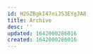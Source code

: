 ```yaml
---
id: H2GZBgkI47niJ53EYgJA8
title: Archive
desc: ''
updated: 1642000286016
created: 1642000286016
---
```


